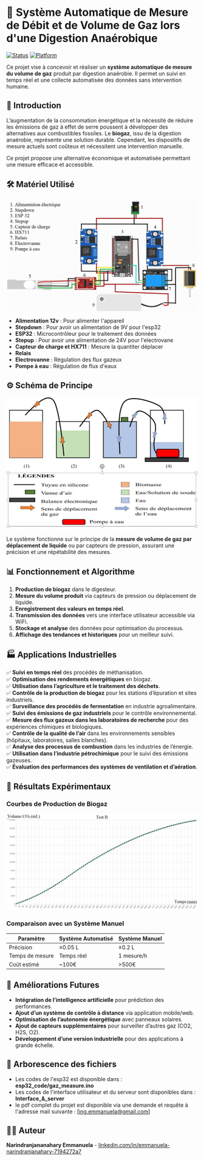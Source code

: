# 🌱 Système Automatique de Mesure de Débit et de Volume de Gaz lors d'une Digestion Anaérobique

[![Status](https://img.shields.io/badge/status-active-brightgreen.svg)]()
[![Platform](https://img.shields.io/badge/platform-ESP32-blue.svg)]()

Ce projet vise à concevoir et réaliser un **système automatique de mesure du volume de gaz** produit par digestion anaérobie. Il permet un suivi en temps réel et une collecte automatisée des données sans intervention humaine.

## 📜 Introduction
L’augmentation de la consommation énergétique et la nécessité de réduire les émissions de gaz à effet de serre poussent à développer des alternatives aux combustibles fossiles. Le **biogaz**, issu de la digestion anaérobie, représente une solution durable. Cependant, les dispositifs de mesure actuels sont coûteux et nécessitent une intervention manuelle.

Ce projet propose une alternative économique et automatisée permettant une mesure efficace et accessible.

## 🛠️ Matériel Utilisé
![Schéma](./images/montage.png)
- **Alimentation 12v** : Pour alimenter l'appareil
-  **Stepdown** : Pour avoir un alimentation de 9V pour l'esp32
- **ESP32** : Microcontrôleur pour le traitement des données
- **Stepup** : Pour avoir une alimentation de 24V pour l'electrovane
- **Capteur de charge et HX711** : Mesure la quantiter déplacer
- **Relais**
- **Electrovanne** : Régulation des flux gazeux
- **Pompe à eau** : Régulation de flux d'eaux

## ⚙️ Schéma de Principe
![Schéma](./images/principe.png)

Le système fonctionne sur le principe de la **mesure de volume de gaz par déplacement de liquide** ou par capteurs de pression, assurant une précision et une répétabilité des mesures.

## 📊 Fonctionnement et Algorithme
1. **Production de biogaz** dans le digesteur.
2. **Mesure du volume produit** via capteurs de pression ou déplacement de liquide.
3. **Enregistrement des valeurs en temps réel**.
4. **Transmission des données** vers une interface utilisateur accessible via WiFi.
5. **Stockage et analyse** des données pour optimisation du processus.
6. **Affichage des tendances et historiques** pour un meilleur suivi.

## 🏭 Applications Industrielles
✅ **Suivi en temps réel** des procédés de méthanisation.<br>
✅ **Optimisation des rendements énergétiques** en biogaz.<br>
✅ **Utilisation dans l’agriculture et le traitement des déchets**.<br>
✅ **Contrôle de la production de biogaz** pour les stations d’épuration et sites industriels.<br>
✅ **Surveillance des procédés de fermentation** en industrie agroalimentaire.<br>
✅ **Suivi des émissions de gaz industriels** pour le contrôle environnemental.<br>
✅ **Mesure des flux gazeux dans les laboratoires de recherche** pour des expériences chimiques et biologiques.<br>
✅ **Contrôle de la qualité de l’air** dans les environnements sensibles (hôpitaux, laboratoires, salles blanches).<br>
✅ **Analyse des processus de combustion** dans les industries de l’énergie.<br>
✅ **Utilisation dans l’industrie pétrochimique** pour le suivi des émissions gazeuses.<br>
✅ **Évaluation des performances des systèmes de ventilation et d’aération**.

## 🔬 Résultats Expérimentaux
### Courbes de Production de Biogaz
![Graphique](./images/curve.png)

### Comparaison avec un Système Manuel
| Paramètre | Système Automatisé | Système Manuel |
|-----------|-----------------|-----------------|
| Précision | ±0.05 L | ±0.2 L |
| Temps de mesure | Temps réel | 1 mesure/h |
| Coût estimé | ~100€ | >500€ |

## 📌 Améliorations Futures
- **Intégration de l’intelligence artificielle** pour prédiction des performances.
- **Ajout d’un système de contrôle à distance** via application mobile/web.
- **Optimisation de l’autonomie énergétique** avec panneaux solaires.
- **Ajout de capteurs supplémentaires** pour surveiller d’autres gaz (CO2, H2S, O2).
- **Développement d’une version industrielle** pour des applications à grande échelle.

## 📝 Arborescence des fichiers
- Les codes de l'esp32 est disponible dans : **esp32_code/gaz_measure.ino**
- Les codes de l'interface utilisateur et du serveur sont disponibles dans : **Interface_&_server**
- le pdf complet du projet est disponible via une demande et requête à l'adresse mail suivante : [ing.emmanuela@gmail.com]

## 🧑‍🔬 Auteur
**Narindranjananahary Emmanuela** - [linkedin.com/in/emmanuela-narindranjanahary-7194272a7](www.linkedin.com/in/emmanuela-narindranjanahary-7194272a7)
